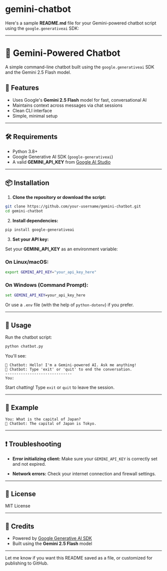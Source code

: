 # gemini-chatbot
Here's a sample **README.md** file for your Gemini-powered chatbot script using the `google.generativeai` SDK:

---

# 💬 Gemini-Powered Chatbot

A simple command-line chatbot built using the `google.generativeai` SDK and the Gemini 2.5 Flash model.

## 🚀 Features

* Uses Google's **Gemini 2.5 Flash** model for fast, conversational AI
* Maintains context across messages via chat sessions
* Clean CLI interface
* Simple, minimal setup

---

## 🛠️ Requirements

* Python 3.8+
* Google Generative AI SDK (`google-generativeai`)
* A valid **GEMINI_API_KEY** from [Google AI Studio](https://makersuite.google.com/app)

---

## 📦 Installation

1. **Clone the repository or download the script:**

```bash
git clone https://github.com/your-username/gemini-chatbot.git
cd gemini-chatbot
```

2. **Install dependencies:**

```bash
pip install google-generativeai
```

3. **Set your API key:**

Set your **GEMINI_API_KEY** as an environment variable:

### On Linux/macOS:

```bash
export GEMINI_API_KEY="your_api_key_here"
```

### On Windows (Command Prompt):

```cmd
set GEMINI_API_KEY=your_api_key_here
```

Or use a `.env` file (with the help of `python-dotenv`) if you prefer.

---

## 🧠 Usage

Run the chatbot script:

```bash
python chatbot.py
```

You'll see:

```text
🤖 Chatbot: Hello! I'm a Gemini-powered AI. Ask me anything!
🤖 Chatbot: Type 'exit' or 'quit' to end the conversation.
------------------------------
You:
```

Start chatting! Type `exit` or `quit` to leave the session.

---

## 🧪 Example

```
You: What is the capital of Japan?
🤖 Chatbot: The capital of Japan is Tokyo.
```

---

## ❗ Troubleshooting

* **Error initializing client:**
  Make sure your `GEMINI_API_KEY` is correctly set and not expired.

* **Network errors:**
  Check your internet connection and firewall settings.

---

## 📄 License

MIT License

---

## 🙌 Credits

* Powered by [Google Generative AI SDK](https://pypi.org/project/google-generativeai/)
* Built using the **Gemini 2.5 Flash** model

---

Let me know if you want this README saved as a file, or customized for publishing to GitHub.
